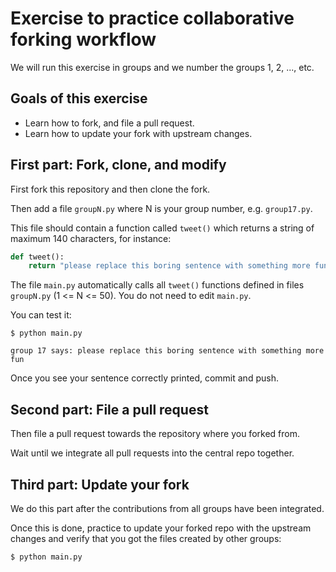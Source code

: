 # Exercise to practice collaborative forking workflow

We will run this exercise in groups and we number the groups
1, 2, ..., etc.


## Goals of this exercise

- Learn how to fork, and file a pull request.
- Learn how to update your fork with upstream changes.


## First part: Fork, clone, and modify

First fork this repository and then clone the fork.

Then add a file `groupN.py` where N is your group number, e.g. `group17.py`.

This file should contain a function called `tweet()` which returns
a string of maximum 140 characters, for instance:
```python
def tweet():
    return "please replace this boring sentence with something more fun"
```

The file `main.py` automatically calls all `tweet()` functions defined in files
`groupN.py` (1 <= N <= 50). You do not need to edit `main.py`.

You can test it:
```
$ python main.py

group 17 says: please replace this boring sentence with something more fun
```

Once you see your sentence correctly printed, commit and push.


## Second part: File a pull request

Then file a pull request towards the repository where you forked from.

Wait until we integrate all pull requests into the central repo
together.


## Third part: Update your fork

We do this part after the contributions from all groups have been integrated.

Once this is done, practice to update your forked repo with the upstream
changes and verify that you got the files created by other groups:
```
$ python main.py
```
